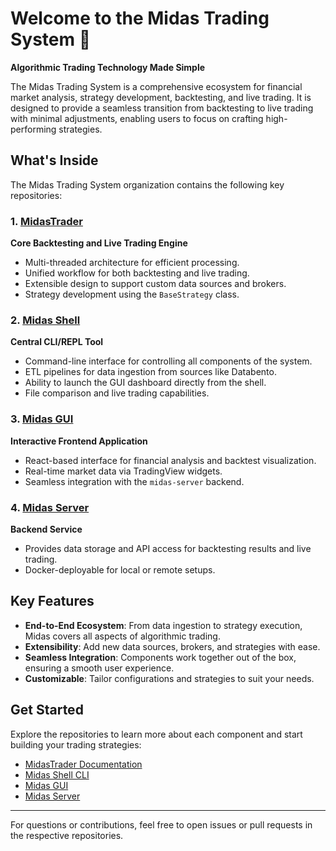 # Welcome to the Midas Trading System 👋

**Algorithmic Trading Technology Made Simple**

The Midas Trading System is a comprehensive ecosystem for financial market analysis, strategy development, backtesting, and live trading. It is designed to provide a seamless transition from backtesting to live trading with minimal adjustments, enabling users to focus on crafting high-performing strategies.

## What's Inside

The Midas Trading System organization contains the following key repositories:

### 1. [MidasTrader](https://github.com/midassystems/midastrader)
**Core Backtesting and Live Trading Engine**
- Multi-threaded architecture for efficient processing.
- Unified workflow for both backtesting and live trading.
- Extensible design to support custom data sources and brokers.
- Strategy development using the `BaseStrategy` class.

### 2. [Midas Shell](https://github.com/midassystems/midas-shell)
**Central CLI/REPL Tool**
- Command-line interface for controlling all components of the system.
- ETL pipelines for data ingestion from sources like Databento.
- Ability to launch the GUI dashboard directly from the shell.
- File comparison and live trading capabilities.

### 3. [Midas GUI](https://github.com/midassystems/midas-gui)
**Interactive Frontend Application**
- React-based interface for financial analysis and backtest visualization.
- Real-time market data via TradingView widgets.
- Seamless integration with the `midas-server` backend.

### 4. [Midas Server](https://github.com/midassystems/midas-server)
**Backend Service**
- Provides data storage and API access for backtesting results and live trading.
- Docker-deployable for local or remote setups.

## Key Features
- **End-to-End Ecosystem**: From data ingestion to strategy execution, Midas covers all aspects of algorithmic trading.
- **Extensibility**: Add new data sources, brokers, and strategies with ease.
- **Seamless Integration**: Components work together out of the box, ensuring a smooth user experience.
- **Customizable**: Tailor configurations and strategies to suit your needs.

## Get Started
Explore the repositories to learn more about each component and start building your trading strategies:

- [MidasTrader Documentation](https://github.com/midassystems/midastrader)
- [Midas Shell CLI](https://github.com/midassystems/midas-shell)
- [Midas GUI](https://github.com/midassystems/midas-gui)
- [Midas Server](https://github.com/midassystems/midas-server)

---

For questions or contributions, feel free to open issues or pull requests in the respective repositories.
